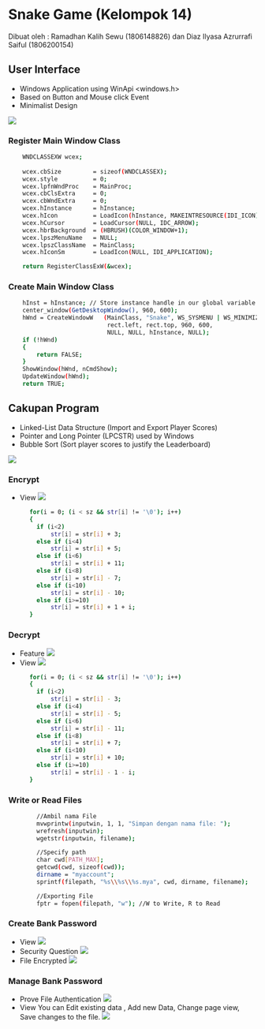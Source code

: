 # Snake Game (Kelompok 14)

Dibuat oleh :
Ramadhan Kalih Sewu (1806148826) dan
Diaz Ilyasa Azrurrafi Saiful (1806200154)

## User Interface
- Windows Application using WinApi <windows.h>
- Based on Button and Mouse click Event
- Minimalist Design

![](Image/Screenshot_1.png)

### Register Main Window Class
```bash
    WNDCLASSEXW wcex;
    
    wcex.cbSize         = sizeof(WNDCLASSEX);
    wcex.style          = 0;
    wcex.lpfnWndProc    = MainProc;
    wcex.cbClsExtra     = 0;
    wcex.cbWndExtra     = 0;
    wcex.hInstance      = hInstance;
    wcex.hIcon          = LoadIcon(hInstance, MAKEINTRESOURCE(IDI_ICON));
    wcex.hCursor        = LoadCursor(NULL, IDC_ARROW);
    wcex.hbrBackground  = (HBRUSH)(COLOR_WINDOW+1);
    wcex.lpszMenuName   = NULL;
    wcex.lpszClassName  = MainClass;
    wcex.hIconSm        = LoadIcon(NULL, IDI_APPLICATION);

    return RegisterClassExW(&wcex);
```

### Create Main Window Class
```bash
    hInst = hInstance; // Store instance handle in our global variable
    center_window(GetDesktopWindow(), 960, 600);
    hWnd = CreateWindowW   (MainClass, "Snake", WS_SYSMENU | WS_MINIMIZEBOX,
                            rect.left, rect.top, 960, 600,
                            NULL, NULL, hInstance, NULL);
    if (!hWnd)
    {
        return FALSE;
    }
    ShowWindow(hWnd, nCmdShow);
    UpdateWindow(hWnd);
    return TRUE;
```

## Cakupan Program
- Linked-List Data Structure (Import and Export Player Scores)
- Pointer and Long Pointer (LPCSTR) used by Windows
- Bubble Sort (Sort player scores to justify the Leaderboard) 

![](Image/Screenshot_2.png)

### Encrypt
- View
![](Image/Screenshot_3.png)
```bash
      for(i = 0; (i < sz && str[i] != '\0'); i++)
      {
        if (i<2)
            str[i] = str[i] + 3;
        else if (i<4)
            str[i] = str[i] + 5;
        else if (i<6)
            str[i] = str[i] + 11;
        else if (i<8)
            str[i] = str[i] - 7;
        else if (i<10)
            str[i] = str[i] - 10;
        else if (i>=10)
            str[i] = str[i] + 1 + i;
      }
```

### Decrypt
- Feature
![](Image/Screenshot_4.png)
- View
![](Image/Screenshot_5.png)
```bash
      for(i = 0; (i < sz && str[i] != '\0'); i++)
      {
        if (i<2)
            str[i] = str[i] - 3;
        else if (i<4)
            str[i] = str[i] - 5;
        else if (i<6)
            str[i] = str[i] - 11;
        else if (i<8)
            str[i] = str[i] + 7;
        else if (i<10)
            str[i] = str[i] + 10;
        else if (i>=10)
            str[i] = str[i] - 1 - i;
      }
```

### Write or Read Files
```bash
        //Ambil nama File
        mvwprintw(inputwin, 1, 1, "Simpan dengan nama file: ");
        wrefresh(inputwin);
        wgetstr(inputwin, filename);

        //Specify path
        char cwd[PATH_MAX];
        getcwd(cwd, sizeof(cwd));
        dirname = "myaccount";
        sprintf(filepath, "%s\\%s\\%s.mya", cwd, dirname, filename);

        //Exporting File
        fptr = fopen(filepath, "w"); //W to Write, R to Read
 ```
 
 ### Create Bank Password
- View
![](Image/Screenshot_6.png)
- Security Question
![](Image/Screenshot_7.png)
- File Encrypted
![](Image/Screenshot_8.png)

### Manage Bank Password
- Prove File Authentication
![](Image/Screenshot_9.png)
- View
You can Edit existing data , Add new Data, Change page view, Save changes to the file. 
![](Image/Screenshot_10.png)
